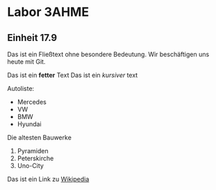 # Labor 3AHME
## Einheit 17.9
Das ist ein Fließtext ohne besondere Bedeutung.
Wir beschäftigen uns heute mit Git.

Das ist ein **fetter** Text
Das ist ein *kursiver* text

Autoliste:
* Mercedes
* VW
* BMW
* Hyundai

Die altesten Bauwerke
1. Pyramiden
1. Peterskirche 
1. Uno-City

Das ist ein Link zu [Wikipedia](https://Wikipedia.com)
